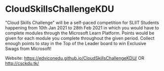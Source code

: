 # CloudSkillsChallengeKDU
"Cloud Skills Challenge" will be a self-paced competition for SLIIT Students happening from 10th Jan 2021 to 28th Feb 2021 in which you would have to complete modules through the Microsoft Learn Platform. Points would be given for each module you complete throughout the given period. Collect enough points to stay in the Top of the Leader board to win Exclusive Swags from Microsoft!

Website: https://edviconedu.github.io/CloudSkillsChallengeKDU/ OR http://csckdu.tk/
